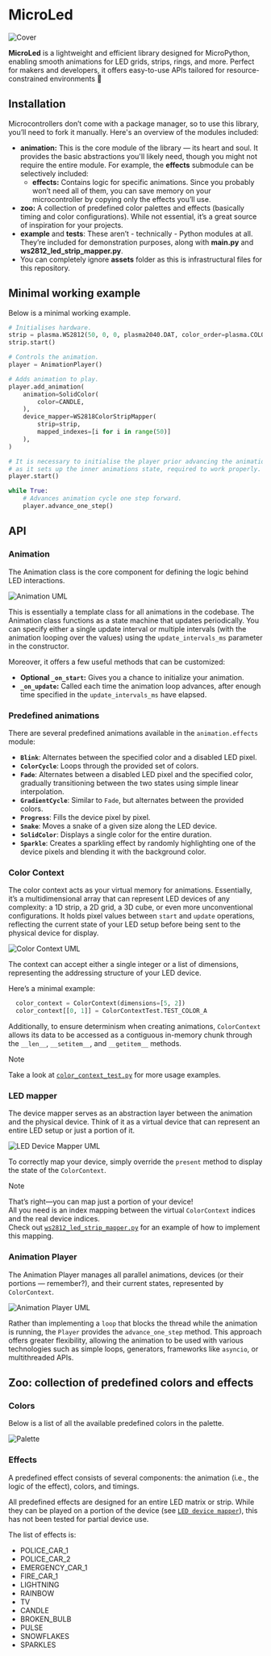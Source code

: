 # MicroLed

![Cover](assets/images/micro_led.jpeg)

**MicroLed** is a lightweight and efficient library designed for MicroPython, enabling smooth animations for LED grids, 
strips, rings, and more. Perfect for makers and developers, it offers easy-to-use APIs tailored for resource-constrained environments 🎄

## Installation

Microcontrollers don’t come with a package manager, so to use this library, you’ll need to fork it manually.
Here's an overview of the modules included:

- **animation:** This is the core module of the library — its heart and soul. It provides the basic abstractions you'll likely need,
though you might not require the entire module. For example, the **effects** submodule can be selectively included:
    - **effects:** Contains logic for specific animations. Since you probably won’t need all of them, you can save memory on your microcontroller by copying only
the effects you’ll use.
- **zoo:** A collection of predefined color palettes and effects (basically timing and color configurations).
While not essential, it’s a great source of inspiration for your projects.
- **example** and **tests**: These aren’t - technically - Python modules at all. 
They’re included for demonstration purposes, along with **main.py** and **ws2812_led_strip_mapper.py**.
- You can completely ignore **assets** folder as this is infrastructural files for this repository.

## Minimal working example

Below is a minimal working example.

```python
# Initialises hardware.
strip = plasma.WS2812(50, 0, 0, plasma2040.DAT, color_order=plasma.COLOR_ORDER_BGR)
strip.start()

# Controls the animation.
player = AnimationPlayer()

# Adds animation to play.
player.add_animation(
    animation=SolidColor(
        color=CANDLE,
    ),
    device_mapper=WS2818ColorStripMapper(
        strip=strip,
        mapped_indexes=[i for i in range(50)]
    ),
)

# It is necessary to initialise the player prior advancing the animation loop
# as it sets up the inner animations state, required to work properly.
player.start()

while True:
    # Advances animation cycle one step forward.
    player.advance_one_step()
```

## API

### Animation

The Animation class is the core component for defining the logic behind LED interactions.

![Animation UML](./assets/images/animation_uml.png)

This is essentially a template class for all animations in the codebase.
The Animation class functions as a state machine that updates periodically.
You can specify either a single update interval or multiple intervals (with the animation looping over the values)
using the `update_intervals_ms` parameter in the constructor.

Moreover, it offers a few useful methods that can be customized:
- **Optional `_on_start`:** Gives you a chance to initialize your animation.
- **`_on_update`:** Called each time the animation loop advances, after enough time specified in the `update_intervals_ms` have elapsed.

### Predefined animations

There are several predefined animations available in the `animation.effects` module:

- **`Blink`**: Alternates between the specified color and a disabled LED pixel.
- **`ColorCycle`**: Loops through the provided set of colors.
- **`Fade`**: Alternates between a disabled LED pixel and the specified color, gradually transitioning between the two states using simple linear interpolation.
- **`GradientCycle`**: Similar to `Fade`, but alternates between the provided colors.
- **`Progress`**: Fills the device pixel by pixel.
- **`Snake`**: Moves a snake of a given size along the LED device.
- **`SolidColor`**: Displays a single color for the entire duration.
- **`Sparkle`**: Creates a sparkling effect by randomly highlighting one of the device pixels and blending it with the background color.

### Color Context

The color context acts as your virtual memory for animations.
Essentially, it’s a multidimensional array that can represent LED devices of any complexity: a 1D strip, a 2D grid, a 3D cube, 
or even more unconventional configurations. It holds pixel values between `start` and `update` operations, 
reflecting the current state of your LED setup before being sent to the physical device for display.

![Color Context UML](./assets/images/color_context_uml.png)

The context can accept either a single integer or a list of dimensions, representing the addressing structure of your LED device.

Here’s a minimal example:  

```python
  color_context = ColorContext(dimensions=[5, 2])
  color_context[[0, 1]] = ColorContextTest.TEST_COLOR_A
```


Additionally, to ensure determinism when creating animations, `ColorContext` allows its data to be accessed as a contiguous 
in-memory chunk through the `__len__`, `__setitem__`, and `__getitem__` methods.  

> [!NOTE]
> Take a look at [`color_context_test.py`](./tests/color_context_test.py) for more usage examples.

### LED mapper

The device mapper serves as an abstraction layer between the animation and the physical device.
Think of it as a virtual device that can represent an entire LED setup or just a portion of it.

![LED Device Mapper UML](./assets/images/led_device_mapper_uml.png)

To correctly map your device, simply override the `present` method to display the state of the `ColorContext`.  

> [!NOTE]  
> That’s right—you can map just a portion of your device!  
> All you need is an index mapping between the virtual `ColorContext` indices and the real device indices.  
> Check out [`ws2812_led_strip_mapper.py`](./ws2812_led_strip_mapper.py) for an example of how to implement this mapping.  

### Animation Player


The Animation Player manages all parallel animations,
devices (or their portions — remember?), and their current states, represented by `ColorContext`.

![Animation Player UML](./assets/images/animation_player_uml.png)

Rather than implementing a `loop` that blocks the thread while the animation is running,
the `Player` provides the `advance_one_step` method. This approach offers greater flexibility,
allowing the animation to be used with various technologies such as simple loops, generators,
frameworks like `asyncio`, or multithreaded APIs.

## Zoo: collection of predefined colors and effects

### Colors

Below is a list of all the available predefined colors in the palette.

![Palette](assets/images/palette.png)

### Effects

A predefined effect consists of several components: the animation (i.e., the logic of the effect), colors, and timings.  

All predefined effects are designed for an entire LED matrix or strip. While they can be played on a portion
of the device (see [`LED device mapper`](./animation/led_device_mapper.py)),
this has not been tested for partial device use.

The list of effects is:

- POLICE_CAR_1
- POLICE_CAR_2
- EMERGENCY_CAR_1
- FIRE_CAR_1
- LIGHTNING
- RAINBOW
- TV
- CANDLE
- BROKEN_BULB
- PULSE
- SNOWFLAKES
- SPARKLES


